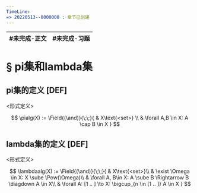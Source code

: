 ```yaml
---
TimeLine: 
=> 20220513--0000000 : 章节已创建
---
```

| #未完成-正文 | #未完成-习题 |
| ------------ | ------------ |


# § pi集和lambda集

## pi集的定义 [DEF]

\<形式定义\>

$$
\pialg(X) := \Field{(\and)}{\;\;}{
    & X\text{<set>} \\
    & \forall A,B \in X: A \cap B \in X
}
$$


## lambda集的定义 [DEF]

\<形式定义\>

$$
\lambdaalg(X) := \Field{(\and)}{\;\;}{
    & X\text{<set>}\\
    & \exist \Omega \in X: X \sube \Pow(\Omega)\\
    & \forall A, B\in X: A \sube B \Rightarrow B \diagdown A \in X\\
    & \forall A: [1 .. ] \to X: \bigcup_{n \in [1 .. ]} A \in X 
}
$$